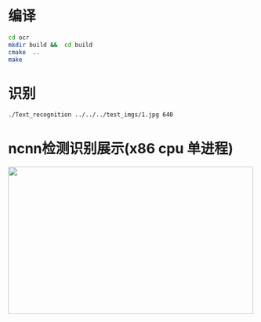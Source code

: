 

# 编译
``` Bash
cd ocr 
mkdir build &&  cd build 
cmake  ..
make 
```
# 识别
``` Bash
./Text_recognition ../../../test_imgs/1.jpg 640
```

# ncnn检测识别展示(x86 cpu 单进程)

<img width="500" height="300" src="https://github.com/ouyanghuiyu/chineseocr_lite/blob/master/ncnn_project/ocr/res_imgs/result.jpg"/>


